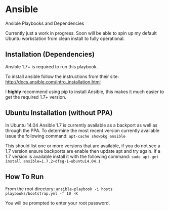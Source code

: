 Ansible
=======

Ansible Playbooks and Dependencies

Currently just a work in progress. Soon will be able to spin up my default Ubuntu workstation from clean install to fully operational.

Installation (Dependencies)
---------------------------
Ansible 1.7+ is required to run this playbook.

To install ansible follow the instructions from their site: http://docs.ansible.com/intro_installation.html

I **highly** recommend using pip to install Ansible, this makes it much easier to get the required 1.7+ version.

Ubuntu Installation (without PPA)
---------------------------------
In Ubuntu 14.04 Ansible 1.7 is currently available as a backport as well as through the PPA.  To determine the most recent version currently available issue the following command:
`apt-cache showpkg ansible`

This should list one or more versions that are available, if you do not see a 1.7 version ensure backports are enable then update apt and try again.  If a 1.7 version is available install it with the following command:
`sudo apt-get install ansible=1.7.2+dfsg-1~ubuntu14.04.1`

How To Run
----------
From the root directory:
`ansible-playbook -i hosts playbooks/bootstrap.yml -f 10 -K`

You will be prompted to enter your root password.

